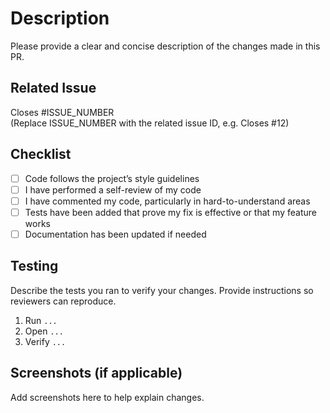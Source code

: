 #  Description
Please provide a clear and concise description of the changes made in this PR.

##  Related Issue
Closes #ISSUE_NUMBER  
(Replace ISSUE_NUMBER with the related issue ID, e.g. Closes #12)

##  Checklist
- [ ] Code follows the project’s style guidelines
- [ ] I have performed a self-review of my code
- [ ] I have commented my code, particularly in hard-to-understand areas
- [ ] Tests have been added that prove my fix is effective or that my feature works
- [ ] Documentation has been updated if needed

##  Testing
Describe the tests you ran to verify your changes. Provide instructions so reviewers can reproduce.

1. Run `...`
2. Open `...`
3. Verify `...`

##  Screenshots (if applicable)
Add screenshots here to help explain changes.
